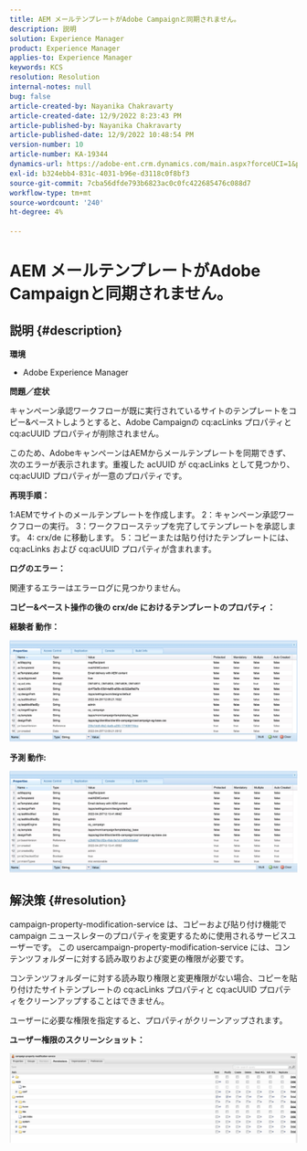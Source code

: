```yaml
---
title: AEM メールテンプレートがAdobe Campaignと同期されません。
description: 説明
solution: Experience Manager
product: Experience Manager
applies-to: Experience Manager
keywords: KCS
resolution: Resolution
internal-notes: null
bug: false
article-created-by: Nayanika Chakravarty
article-created-date: 12/9/2022 8:23:43 PM
article-published-by: Nayanika Chakravarty
article-published-date: 12/9/2022 10:48:54 PM
version-number: 10
article-number: KA-19344
dynamics-url: https://adobe-ent.crm.dynamics.com/main.aspx?forceUCI=1&pagetype=entityrecord&etn=knowledgearticle&id=dd278a5b-ff77-ed11-81aa-6045bd006b3d
exl-id: b324ebb4-831c-4031-b96e-d3118c0f8bf3
source-git-commit: 7cba56dfde793b6823ac0c0fc422685476c088d7
workflow-type: tm+mt
source-wordcount: '240'
ht-degree: 4%

---
```


# AEM メールテンプレートがAdobe Campaignと同期されません。

## 説明 {#description}


<b>環境</b>

- Adobe Experience Manager

<b>問題／症状</b>

キャンペーン承認ワークフローが既に実行されているサイトのテンプレートをコピー&amp;ペーストしようとすると、Adobe Campaignの cq:acLinks プロパティと cq:acUUID プロパティが削除されません。

このため、AdobeキャンペーンはAEMからメールテンプレートを同期できず、次のエラーが表示されます。重複した acUUID が cq:acLinks として見つかり、cq:acUUID プロパティが一意のプロパティです。



<b>再現手順：</b>

1:AEMでサイトのメールテンプレートを作成します。
2：キャンペーン承認ワークフローの実行。
3：ワークフローステップを完了してテンプレートを承認します。
4: crx/de に移動します。
5：コピーまたは貼り付けたテンプレートには、cq:acLinks および cq:acUUID プロパティが含まれます。

<b>ログのエラー：</b>

関連するエラーはエラーログに見つかりません。



<b>コピー&amp;ペースト操作の後の crx/de におけるテンプレートのプロパティ：</b>

<b>経験者 </b><b>動作：</b>

![](assets/___de278a5b-ff77-ed11-81aa-6045bd006b3d___.jpeg)

<b>予測 </b><b>動作</b><b>:</b>

![](assets/___e0278a5b-ff77-ed11-81aa-6045bd006b3d___.jpeg)


## 解決策 {#resolution}


campaign-property-modification-service は、コピーおよび貼り付け機能で campaign ニュースレターのプロパティを変更するために使用されるサービスユーザーです。
この usercampaign-property-modification-service には、コンテンツフォルダーに対する読み取りおよび変更の権限が必要です。

コンテンツフォルダーに対する読み取り権限と変更権限がない場合、コピーを貼り付けたサイトテンプレートの cq:acLinks プロパティと cq:acUUID プロパティをクリーンアップすることはできません。

ユーザーに必要な権限を指定すると、プロパティがクリーンアップされます。

<b>ユーザー権限のスクリーンショット：</b>

![](assets/5443ef52-35cc-ec11-a7b5-6045bd00db33.png)
